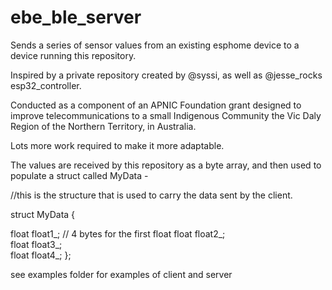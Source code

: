 # ebe_ble_server
 
Sends a series of sensor values from an existing esphome device to a device running this repository.

Inspired by a private repository created by @syssi, as well as @jesse_rocks esp32_controller. 

Conducted as a component of an APNIC Foundation grant designed to improve telecommunications to a small Indigenous Community the Vic Daly Region of the Northern Territory, in Australia.

Lots more work required to make it more adaptable.

The values are received by this repository as a byte array, and then used to populate a struct called MyData -

  //this is the structure that is used to carry the data sent by the client.

  struct MyData {
  
  float float1_;  // 4 bytes for the first float
  float float2_;  
  float float3_;  
  float float4_;
  };

see examples folder for examples of client and server

